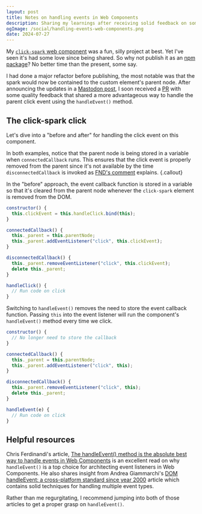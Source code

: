 ```yaml
---
layout: post
title: Notes on handling events in Web Components
description: Sharing my learnings after receiving solid feedback on some web component code.
ogImage: /social/handling-events-web-components.png
date: 2024-07-27
---
```


My [`click-spark` web component](/blog/click-spark/) was a fun, silly project at best. Yet I've seen it's had some love since being shared. So why not publish it as an [npm package](https://www.npmjs.com/package/click-spark)? No better time than the present, some say.

I had done a major refactor before publishing, the most notable was that the spark would now be contained to the custom element's parent node. After announcing the updates in a [Mastodon post](https://fosstodon.org/@hexagoncircle/112855152216537788), I soon received a [PR](https://github.com/hexagoncircle/click-spark/pull/7#discussion_r1693933865) with some quality feedback that shared a more advantageous way to handle the parent click event using the `handleEvent()` method.

## The click-spark click

Let's dive into a "before and after" for handling the click event on this component.

In both examples, notice that the parent node is being stored in a variable when `connectedCallback` runs. This ensures that the click event is properly removed from the parent since it's not available by the time `disconnectedCallback` is invoked as [FND's comment](https://github.com/hexagoncircle/click-spark/pull/7#discussion_r1693936577) explains.
{.callout}

In the "before" approach, the event callback function is stored in a variable so that it's cleared from the parent node whenever the `click-spark` element is removed from the DOM.

```js
constructor() {
  this.clickEvent = this.handleClick.bind(this);
}

connectedCallback() {
  this._parent = this.parentNode;
  this._parent.addEventListener("click", this.clickEvent);
}

disconnectedCallback() {
  this._parent.removeEventListener("click", this.clickEvent);
  delete this._parent;
}

handleClick() {
  // Run code on click
}
```

Switching to `handleEvent()` removes the need to store the event callback function. Passing `this` into the event listener will run the component's `handleEvent()` method every time we click.

```js
constructor() {
  // No longer need to store the callback
}

connectedCallback() {
  this._parent = this.parentNode;
  this._parent.addEventListener("click", this);
}

disconnectedCallback() {
  this._parent.removeEventListener("click", this);
  delete this._parent;
}

handleEvent(e) {
  // Run code on click
}
```

## Helpful resources

Chris Ferdinandi's article, [The handleEvent() method is the absolute best way to handle events in Web Components](https://gomakethings.com/the-handleevent-method-is-the-absolute-best-way-to-handle-events-in-web-components/) is an excellent read on why `handleEvent()` is a top choice for architecting event listeners in Web Components. He also shares insight from Andrea Giammarchi's [DOM handleEvent: a cross-platform standard since year 2000](https://webreflection.medium.com/dom-handleevent-a-cross-platform-standard-since-year-2000-5bf17287fd38) article which contains solid techniques for handling multiple event types.

Rather than me regurgitating, I recommend jumping into both of those articles to get a proper grasp on `handleEvent()`.
